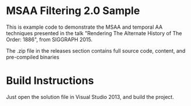 # MSAA Filtering 2.0 Sample

This is example code to demonstrate the MSAA and temporal AA techniques presented in the talk "Rendering The Alternate History of The Order: 1886", from SIGGRAPH 2015.

The .zip file in the releases section contains full source code, content, and pre-compiled binaries

# Build Instructions

Just open the solution file in Visual Studio 2013, and build the project.